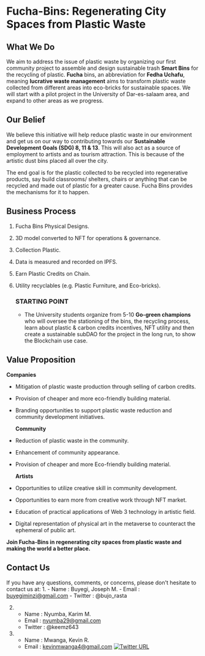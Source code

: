# Fucha-Bins: Regenerating City Spaces from Plastic Waste

## What We Do

We aim to address the issue of plastic waste by organizing our first community project to assemble and design sustainable trash **Smart Bins** for the recycling of plastic. **Fucha** bins, an abbreviation for **Fedha Uchafu**, meaning **lucrative waste management** aims to transform plastic waste collected from different areas into eco-bricks for sustainable spaces. We will start with a pilot project in the University of Dar-es-salaam area, and expand to other areas as we progress.

## Our Belief

We believe this initiative will help reduce plastic waste in our environment and get us on our way to contributing towards our **Sustainable Development Goals (SDG) 8, 11 & 13**. This will also act as a source of employment to artists and as tourism attraction. This is because of the artistic dust bins placed all over the city. 

The end goal is for the plastic collected to be recycled into regenerative products, say build classrooms/ shelters, chairs or anything that can be recycled and made out of plastic for a greater cause. Fucha Bins provides the mechanisms for it to happen.

## Business Process

1. Fucha Bins Physical Designs.
2. 3D model converted to NFT for operations & governance.
3. Collection Plastic.
4. Data is measured and recorded on IPFS.
5. Earn Plastic Credits on Chain.
6. Utility recyclables (e.g. Plastic Furniture, and Eco-bricks).


     ### STARTING POINT
     * The University students organize from 5-10 **Go-green champions** who will oversee the stationing of the bins, the recycling process, learn about        plastic & carbon credits incentives, NFT utility and then create a sustainable subDAO for the project in the long run, to show the Blockchain use        case. 

## Value Proposition
     
   **Companies**
* Mitigation of plastic waste production through selling of carbon credits.
* Provision of cheaper and more eco-friendly building material.
* Branding opportunities to support plastic waste reduction and community development initiatives.
     
    **Community**
* Reduction of plastic waste in the community.
* Enhancement of community appearance.
* Provision of cheaper and more Eco-friendly building material.
     
    **Artists**
* Opportunities to utilize creative skill in community development.
* Opportunities to earn more from creative work through NFT market.
* Education of practical applications of Web 3 technology in artistic field.
* Digital representation of physical art in the metaverse to counteract the ephemeral of public art.

**Join Fucha-Bins in regenerating city spaces from plastic waste and making the world a better place.**

## Contact Us

If you have any questions, comments, or concerns, please don't hesitate to contact us at:
1. 
     - Name    : Buyegi, Joseph M.
     - Email   : <buyegiminzi@gmail.com>
     - Twitter : @bujo_rasta

2. 
     - Name    : Nyumba, Karim M.
     - Email   : <nyumba29@gmail.com>
     - Twitter : @keemz643

3. 
     - Name    : Mwanga, Kevin R.
     - Email   : <kevinmwanga4@gmail.com>
     [![Twitter URL](https://img.shields.io/twitter/url/https/twitter.com/krcryptonian.svg?style=social&label=Follow%20%40krcryptonian)](https://twitter.com/krcryptonian)


